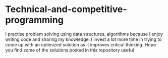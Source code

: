 # Technical-and-competitive-programming

I practise problem solving  using data structures, algorithms because I enjoy writing code and sharing my knowledge. I invest a lot more time in trying to come up with an optimized solution as it improves critical thinking. Hope you find some of the solutions posted in this repository useful
